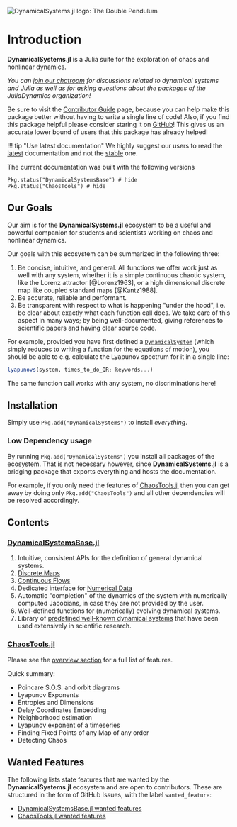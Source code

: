 ![DynamicalSystems.jl logo: The Double Pendulum](https://i.imgur.com/nFQFdB0.gif)

# Introduction
**DynamicalSystems.jl** is a Julia suite for the exploration of chaos and nonlinear dynamics.

*You
can [join our chatroom](https://gitter.im/JuliaDynamics/Lobby) for discussions related
to dynamical systems and Julia as well as for asking questions about the packages of the
JuliaDynamics organization!*

Be sure to visit the [Contributor Guide](contributors_guide) page, because you can
help make this package better without having to write a single line of code!
Also, if you find this package helpful please consider staring it on [GitHub](https://github.com/JuliaDynamics/DynamicalSystems.jl)! This gives us an
accurate lower bound of users that this package has already helped!

!!! tip "Use latest documentation"
      We highly suggest our users to read the  [latest](https://JuliaDynamics.github.io/DynamicalSystems.jl/latest) documentation
      and not the [stable](https://JuliaDynamics.github.io/DynamicalSystems.jl/stable) one.

The current documentation was built with the following versions
```@example docs
Pkg.status("DynamicalSystemsBase") # hide
Pkg.status("ChaosTools") # hide
```


## Our Goals
Our aim is for the **DynamicalSystems.jl** ecosystem to be a useful and powerful companion for students and scientists working on chaos and nonlinear dynamics.

Our goals with this ecosystem can be summarized in the following three:

1. Be concise, intuitive, and general. All functions we offer work just as well with any system, whether it is a simple continuous chaotic system, like the Lorenz attractor [@Lorenz1963], or a high dimensional discrete map like coupled standard maps [@Kantz1988].
2. Be accurate, reliable and performant.
3. Be transparent with respect to what is happening "under the hood", i.e. be clear about exactly what each function call does. We take care of this aspect in many ways; by being well-documented, giving references to scientific papers and having clear source code.

For example, provided you have first defined a [`DynamicalSystem`](definition/general)
(which simply reduces to writing a function for the equations of motion),
you should be able to e.g. calculate the Lyapunov spectrum for it
in a single line:
```julia
lyapunovs(system, times_to_do_QR; keywords...)
```
The same function call works with any system, no discriminations here!

## Installation
Simply use `Pkg.add("DynamicalSystems")` to install *everything*.

### Low Dependency usage
By running `Pkg.add("DynamicalSystems")` you install all packages of the ecosystem.
That is not necessary however, since **DynamicalSystems.jl** is a bridging package
that exports everything and hosts the documentation.

For example, if you only need the features of [ChaosTools.jl](chaos/overview) then
you can get away by doing only `Pkg.add("ChaosTools")` and all other dependencies
will be resolved accordingly.

## Contents

### [DynamicalSystemsBase.jl](definition/general)

1. Intuitive, consistent APIs for the definition of general dynamical systems.
2. [Discrete Maps](definition/discrete)
3. [Continuous Flows](definition/continuous)
4. Dedicated interface for [Numerical Data](definition/dataset)
5. Automatic "completion" of the dynamics of the system with numerically computed Jacobians, in case they are not provided by the user.
4. Well-defined functions for (numerically) evolving dynamical systems.
6. Library of [predefined well-known dynamical systems](definition/predefined) that have been used extensively in scientific research.

### [ChaosTools.jl](chaos/overview)
Please see the [overview section](chaos/overview) for a full list of features.

Quick summary:

* Poincare S.O.S. and orbit diagrams
* Lyapunov Exponents
* Entropies and Dimensions
* Delay Coordinates Embedding
* Neighborhood estimation
* Lyapunov exponent of a timeseries
* Finding Fixed Points of any Map of any order
* Detecting Chaos

## Wanted Features
The following lists state features that are wanted by the **DynamicalSystems.jl** ecosystem and are open to contributors. These are structured in the form of GitHub Issues, with the label `wanted_feature`:

* [DynamicalSystemsBase.jl wanted features](https://github.com/JuliaDynamics/DynamicalSystemsBase.jl/issues?q=is%3Aissue+is%3Aopen+label%3Awanted_feature)
* [ChaosTools.jl wanted features](https://github.com/JuliaDynamics/ChaosTools.jl/issues?q=is%3Aissue+is%3Aopen+label%3Awanted_feature)

